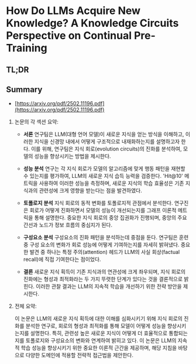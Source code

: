 # How Do LLMs Acquire New Knowledge? A Knowledge Circuits Perspective on Continual Pre-Training
## TL;DR
## Summary
- [https://arxiv.org/pdf/2502.11196.pdf](https://arxiv.org/pdf/2502.11196.pdf)

1. 논문의 각 섹션 요약:

   - **서론**
     연구팀은 LLM(대형 언어 모델)이 새로운 지식을 얻는 방식을 이해하고, 이러한 지식을 신경망 내에서 어떻게 구조적으로 내재화하는지를 설명하고자 한다. 이를 위해, 연구팀은 지식 회로(evolution circuits)의 진화를 분석하여, 모델의 성능을 향상시키는 방법을 제시한다.

   - **성능 분석**
     연구는 각 지식 회로가 모델의 알고리즘에 맞게 행동 패턴을 재현할 수 있는지를 평가하여, LLM의 새로운 지식 습득 능력을 검증한다. 'Hit@10' 메트릭을 사용하여 이러한 성능을 측정하며, 새로운 지식의 학습 효율성은 기존 지식과의 관련성에 크게 영향을 받는다는 점을 발견하였다.

   - **토폴로지 분석**
     지식 회로의 동적 변화를 토폴로지적 관점에서 분석한다. 연구진은 회로가 어떻게 진화하면서 모델의 성능이 개선되는지를 그래프 이론적 메트릭을 통해 설명한다. 중요한 지식 회로의 중앙 집권화가 진행되며, 중앙의 주요 간선과 노드가 정보 흐름의 중심지가 된다.

   - **구성요소 분석**
     구성요소의 진화 패턴을 분석하는데 중점을 둔다. 연구팀은 훈련 중 구성 요소의 변화가 회로 성능에 어떻게 기여하는지를 자세히 밝혀냈다. 중요한 발견 중 하나는 특정 주의(attention) 헤드가 LLM의 사실 회상(factual recall)에 직접 기여한다는 점이었다.

   - **결론**
     새로운 지식 획득이 기존 지식과의 연관성에 크게 좌우되며, 지식 회로의 진화에는 형성과 최적화라는 두 가지 뚜렷한 단계가 있다는 것을 결론적으로 밝힌다. 이러한 관찰 결과는 LLM의 지속적 학습을 개선하기 위한 전략 방안을 제시한다.

2. 전체 요약:

   이 논문은 LLM의 새로운 지식 획득에 대한 이해를 심화시키기 위해 지식 회로의 진화를 분석한 연구로, 회로의 형성과 최적화를 통해 모델이 어떻게 성능을 향상시키는지를 설명한다. 특히, 관련성 높은 새로운 지식이 어떻게 더 효율적으로 통합되는지를 토폴로지와 구성요소의 변화와 연계하여 밝히고 있다. 이 논문은 LLM의 지속적 학습 성능을 향상시키기 위한 중요한 이론적 근간을 제공하며, 해당 지침을 바탕으로 다양한 도메인에 적용할 전략적 접근법을 제안한다.